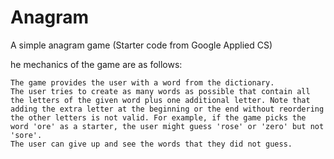 # Anagram
 A simple anagram game (Starter code from Google Applied CS) 
 
 he mechanics of the game are as follows:

    The game provides the user with a word from the dictionary.
    The user tries to create as many words as possible that contain all the letters of the given word plus one additional letter. Note that adding the extra letter at the beginning or the end without reordering the other letters is not valid. For example, if the game picks the word 'ore' as a starter, the user might guess 'rose' or 'zero' but not 'sore'.
    The user can give up and see the words that they did not guess.


